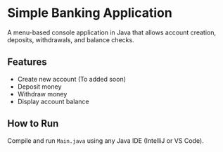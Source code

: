 # Simple Banking Application
A menu-based console application in Java that allows account creation, deposits, withdrawals, and balance checks.

## Features
- Create new account (To added soon)
- Deposit money
- Withdraw money
- Display account balance

## How to Run
Compile and run `Main.java` using any Java IDE (IntelliJ or VS Code).
